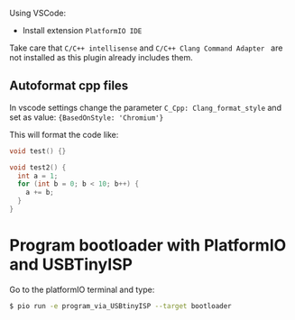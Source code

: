 

Using VSCode:

* Install extension `PlatformIO IDE`

Take care that `C/C++ intellisense` and `C/C++ Clang Command Adapter
` are not installed as this plugin already includes them.

## Autoformat cpp files

In vscode settings change the parameter `C_Cpp: Clang_format_style` and set as value: `{BasedOnStyle: 'Chromium'}`

This will format the code like:

```cpp
void test() {}

void test2() {
  int a = 1;
  for (int b = 0; b < 10; b++) {
    a += b;
  }
}
```


# Program bootloader with PlatformIO and USBTinyISP

Go to the platformIO terminal and type:

```bash
$ pio run -e program_via_USBtinyISP --target bootloader
```
